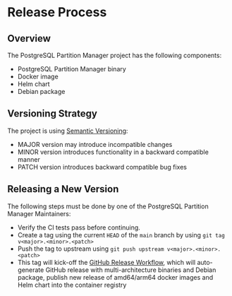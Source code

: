 # Release Process

## Overview

The PostgreSQL Partition Manager project has the following components:

- PostgreSQL Partition Manager binary
- Docker image
- Helm chart
- Debian package

## Versioning Strategy

The project is using [Semantic Versioning](https://semver.org):

- MAJOR version may introduce incompatible changes
- MINOR version introduces functionality in a backward compatible manner
- PATCH version introduces backward compatible bug fixes

## Releasing a New Version

The following steps must be done by one of the PostgreSQL Partition Manager Maintainers:

- Verify the CI tests pass before continuing.
- Create a tag using the current `HEAD` of the `main` branch by using `git tag v<major>.<minor>.<patch>`
- Push the tag to upstream using `git push upstream v<major>.<minor>.<patch>`
- This tag will kick-off the [GitHub Release Workflow](https://github.com/qonto/postgresql-partition-manager/blob/main/.github/workflows/release.yaml), which will auto-generate GitHub release with multi-architecture binaries and Debian package, publish new release of amd64/arm64 docker images and Helm chart into the container registry
